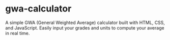 # gwa-calculator
A simple GWA (General Weighted Average) calculator built with HTML, CSS, and JavaScript. Easily input your grades and units to compute your average in real time.
